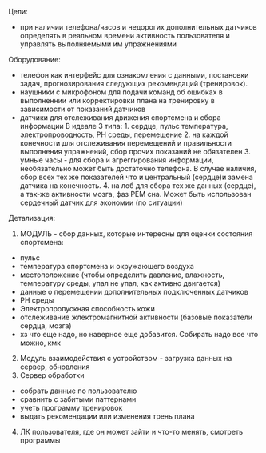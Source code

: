 Цели:
- при наличии телефона/часов и недорогих дополнительных датчиков определять в реальном времени активность пользователя и управлять выполняемыми им упражнениями

Оборудование:
- телефон как интерфейс для ознакомления с данными, постановки задач, прогнозирования следующих рекомендаций (тренировок).
- наушники с микрофоном для подачи команд об ошибках в выполненнии или корректировки плана на тренировку в зависимости от показаний датчиков
- датчики для отслеживания движения спортсмена и сбора информации
      В идеале 3 типа:
          1. сердце, пульс температура, электропроводность, PH среды, перемещение
          2. на каждой конечности для отслеживания перемещений и правильности выполнения упражнений, сбор прочих показаний не обязателен
          3. умные часы - для сбора и агреггирования информации, необязательно может быть достаточно телефона. В случае наличия, сбор всех тех же показателей что и центральный (сердце)и замена датчика на конечность.
          4. на лоб для сбора тех же данных (сердце), а так-же активности мозга, фаз РЕМ сна. Может быть использован сердечный датчик для экономии (по ситуации)

Детализация:
1. МОДУЛЬ - сбор данных, которые интересны для оценки состояния спортсмена:
- пульс
- температура спортсмена и окружающего воздуха
- местоположение (чтобы определить давление, влажность, температуру среды, упал не упал, как активно двигается)
- данные о перемещении дополнительных подключенных датчиков
- PH среды
- Электропропускная способность кожи
- отслеживание жлектромагнитной активности (базовые показатели сердца, мозга)
- хз что еще надо, но наверное еще добавится. Собирать надо все что можно, кмк
2. Модуль  взаимодействия с устройством - загрузка данных на сервер, обновления
3. Сервер обработки
- собрать данные по пользователю
- сравнить с забитыми паттернами 
- учеть программу тренировок
- выдать рекомендации или изменения трень плана
4. ЛК пользователя, где он может зайти и что-то менять, смотреть программы

